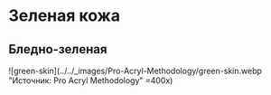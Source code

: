 # Зеленая кожа

## Бледно-зеленая

![green-skin](../../_images/Pro-Acryl-Methodology/green-skin.webp "Источник: Pro Acryl Methodology" =400x)